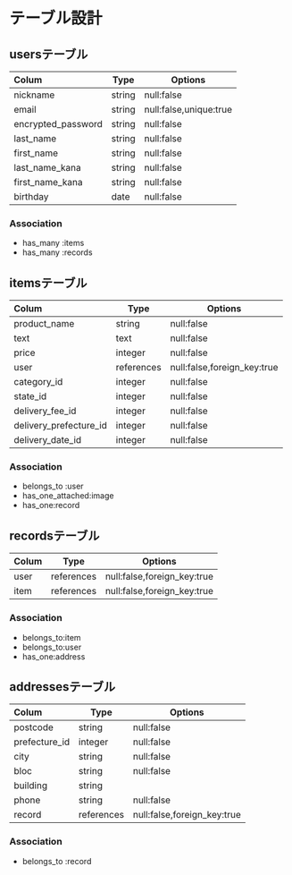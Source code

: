 # テーブル設計

## usersテーブル

| Colum                 | Type      | Options                    |
|:----------------------|-----------|----------------------------|
|nickname               |string     |null:false                  |
|email                  |string     |null:false,unique:true      |
|encrypted_password     |string     |null:false                  |
|last_name              |string     |null:false                  |
|first_name             |string     |null:false                  |
|last_name_kana         |string     |null:false                  |
|first_name_kana        |string     |null:false                  |
|birthday               |date       |null:false                  |

### Association

- has_many :items
- has_many :records

## itemsテーブル

| Colum                 | Type      | Options                    |
|:----------------------|-----------|----------------------------|
|product_name           |string     |null:false                  |
|text                   |text       |null:false                  |
|price                  |integer    |null:false                  |
|user                   |references |null:false,foreign_key:true |
|category_id            |integer    |null:false                  |
|state_id               |integer    |null:false                  |
|delivery_fee_id        |integer    |null:false                  |
|delivery_prefecture_id |integer    |null:false                  |
|delivery_date_id       |integer    |null:false                  |

### Association

- belongs_to :user
- has_one_attached:image
- has_one:record

## recordsテーブル

| Colum                 | Type      | Options                    |
|:----------------------|-----------|----------------------------|
|user                   |references |null:false,foreign_key:true |
|item                   |references |null:false,foreign_key:true |


### Association

- belongs_to:item
- belongs_to:user
- has_one:address

## addressesテーブル

| Colum                 | Type      | Options                    |
|:----------------------|-----------|----------------------------|
|postcode               |string     |null:false                  |
|prefecture_id          |integer    |null:false                  |
|city                   |string     |null:false                  |
|bloc                   |string     |null:false                  |
|building               |string     |                            |
|phone                  |string     |null:false                  |
|record                 |references |null:false,foreign_key:true |


### Association

- belongs_to :record








